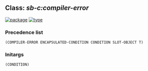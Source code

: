 ## Class: ***sb-c:compiler-error***
[![package](https://img.shields.io/badge/Package-SB--C-5f9ea0.svg?style=social&colorA=999999)](../) [![type](https://img.shields.io/badge/Type-Class-5f9ea0.svg?style=social&colorA=999999)](../#class) 
### Precedence list
```
(COMPILER-ERROR ENCAPSULATED-CONDITION CONDITION SLOT-OBJECT T)
```
### Initargs
```
(CONDITION)
```
